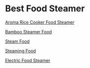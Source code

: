 <h1>Best Food Steamer</h1><p><a href="post/aroma-rice-cooker-food-steamer.md">Aroma Rice Cooker Food Steamer</a></p>
<p><a href="post/bamboo-steamer-food.md">Bamboo Steamer Food</a></p>
<p><a href="post/steam-food-.md">Steam Food </a></p>
<p><a href="post/steaming-food.md">Steaming Food</a></p>
<p><a href="post/electric-food-steamer.md">Electric Food Steamer</a></p>

